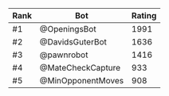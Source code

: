 Rank|Bot|Rating
---|---|---
#1|@OpeningsBot|1991
#2|@DavidsGuterBot|1636
#3|@pawnrobot|1416
#4|@MateCheckCapture|933
#5|@MinOpponentMoves|908
